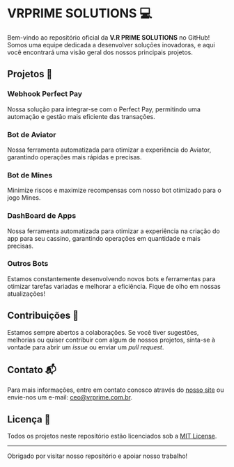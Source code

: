 # VRPRIME SOLUTIONS :computer:

Bem-vindo ao repositório oficial da **V.R PRIME SOLUTIONS** no GitHub! Somos uma equipe dedicada a desenvolver soluções inovadoras, e aqui você encontrará uma visão geral dos nossos principais projetos.

## Projetos :rocket:

### Webhook Perfect Pay
Nossa solução para integrar-se com o Perfect Pay, permitindo uma automação e gestão mais eficiente das transações.

### Bot de Aviator
Nossa ferramenta automatizada para otimizar a experiência do Aviator, garantindo operações mais rápidas e precisas.

### Bot de Mines
Minimize riscos e maximize recompensas com nosso bot otimizado para o jogo Mines.

### DashBoard de Apps
Nossa ferramenta automatizada para otimizar a experiência na criação do app para seu cassino, garantindo operações em quantidade e mais precisas.

### Outros Bots
Estamos constantemente desenvolvendo novos bots e ferramentas para otimizar tarefas variadas e melhorar a eficiência. Fique de olho em nossas atualizações!

## Contribuições :handshake:

Estamos sempre abertos a colaborações. Se você tiver sugestões, melhorias ou quiser contribuir com algum de nossos projetos, sinta-se à vontade para abrir um _issue_ ou enviar um _pull request_.

## Contato :mailbox_with_mail:

Para mais informações, entre em contato conosco através do [nosso site](#) ou envie-nos um e-mail: [ceo@vrprime.com.br](mailto:cep@vrprime.com.br).

## Licença :scroll:

Todos os projetos neste repositório estão licenciados sob a [MIT License](LICENSE).

---

Obrigado por visitar nosso repositório e apoiar nosso trabalho!

